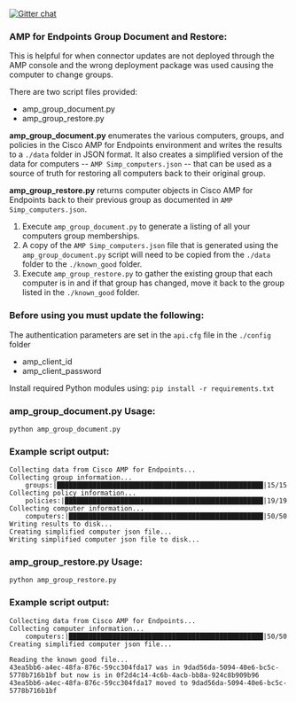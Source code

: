 [![Gitter chat](https://img.shields.io/badge/gitter-join%20chat-brightgreen.svg)](https://gitter.im/CiscoSecurity/AMP-for-Endpoints "Gitter chat")

### AMP for Endpoints Group Document and Restore:
This is helpful for when connector updates are not deployed through the AMP console and the wrong deployment package was used causing the computer to change groups.

There are two script files provided:
- amp_group_document.py
- amp_group_restore.py

**amp_group_document.py** enumerates the various computers, groups, and policies in the Cisco AMP for Endpoints environment and writes the results to a ```./data``` folder in JSON format.
It also creates a simplified version of the data for computers -- ```AMP Simp_computers.json``` -- that can be used as a source of truth for restoring all computers back to their original group. 

**amp_group_restore.py** returns computer objects in Cisco AMP for Endpoints back to their previous group as documented in ```AMP Simp_computers.json```.

1. Execute ```amp_group_document.py``` to generate a listing of all your computers group memberships.
2. A copy of the ```AMP Simp_computers.json``` file that is generated using the ```amp_group_document.py``` script will need to be copied from the ```./data``` folder to the ```./known_good``` folder.
3. Execute ```amp_group_restore.py``` to gather the existing group that each computer is in and if that group has changed, move it back to the group listed in the ```./known_good``` folder.


### Before using you must update the following:
The authentication parameters are set in the ```api.cfg``` file in the ```./config``` folder 
- amp_client_id 
- amp_client_password

Install required Python modules using:
```pip install -r requirements.txt```

### amp_group_document.py Usage:
```
python amp_group_document.py
```

### Example script output:
```
Collecting data from Cisco AMP for Endpoints...
Collecting group information...
    groups:|████████████████████████████████████████████████████|15/15
Collecting policy information...
    policies:|██████████████████████████████████████████████████|19/19
Collecting computer information...
    computers:|█████████████████████████████████████████████████|50/50
Writing results to disk...
Creating simplified computer json file...
Writing simplified computer json file to disk...
```

### amp_group_restore.py Usage:
```
python amp_group_restore.py
```

### Example script output:
```
Collecting data from Cisco AMP for Endpoints...
Collecting computer information...
    computers:|█████████████████████████████████████████████████|50/50
Creating simplified computer json file...

Reading the known good file...
43ea5bb6-a4ec-48fa-876c-59cc304fda17 was in 9dad56da-5094-40e6-bc5c-5778b716b1bf but now is in 0f2d4c14-4c6b-4acb-bb8a-924c8b909b96
43ea5bb6-a4ec-48fa-876c-59cc304fda17 moved to 9dad56da-5094-40e6-bc5c-5778b716b1bf
```
